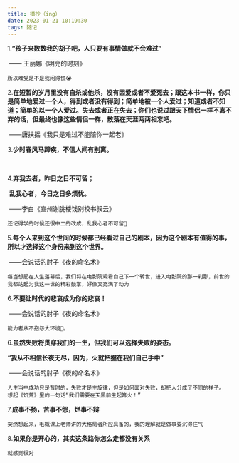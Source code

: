 ```yaml
---
title: 摘抄（ing）
date: 2023-01-21 10:19:30
tags: 随记
---
```




1.**“孩子来数数我的胡子吧，人只要有事情做就不会难过”**

​																		—— 王丽娜《明亮的时刻》

```
所以难受是不是我闲得慌😭
```

2.**在短暂的岁月里没有自杀或他杀，没有因爱或者不爱死去；跟这本书一样，你只是简单地爱过一个人，得到或者没有得到；简单地被一个人爱过；知道或者不知道；简单的以一个人爱过。失去或者正在失去；你们也说过跟天下情侣一样不离不弃的话，但最终也像这些情侣一样，散落在天涯两两相忘吧。**

​																	——唐扶摇《我只是难过不能陪你一起老》

3.**少时春风马蹄疾，不信人间有别离。**

​	

4.**弃我去者，昨日之日不可留；**

​	    **乱我心者，今日之日多烦忧。**

​																		——李白《宣州谢朓楼饯别校书叔云》

```
还记得学的时候还很中二的改成，乱我心者不可留🐶
```



5.**每个人来到这个世间的时候都已经看过自己的剧本，因为这个剧本有值得的事，所以才选择这个身份来到这个世界。**

​																			——会说话的肘子《夜的命名术》

```
每当想起在人生落幕后，我们将在电影院观看自己下一个转世，进入电影院的那一刹那，前世的我都站起为我这一世的精彩鼓掌，好像又充满了动力
```



6.**不要让时代的悲哀成为你的悲哀！**

​																			——会说话的肘子《夜的命名术》

```
能力者从不抱怨大环境🐶。
```



6.**虽然失败将贯穿我们的一生，但我们可以选择失败的姿态。**

  **“我从不相信长夜无尽，因为，火就把握在我们自己手中”**

​																			——会说话的肘子《夜的命名术》

```
人生当中成功只是暂时的，失败才是主旋律，但是如何面对失败，却把人分成了不同的样子。
想起《饥荒》里的一句话“我们需要在天黑前生起篝火！”
```



7.**成事不扬，苦事不怨，烂事不辩**

```
突然想起来，毛概课上老师讲的大格局者所应具备的，我的理解就是做事要沉得住气
```



8.**如果你是开心的，其实这条路你怎么走都没有关系**

```
就感觉很对
```

